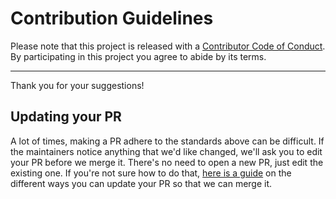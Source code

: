 # Contribution Guidelines

Please note that this project is released with a
[Contributor Code of Conduct](code-of-conduct.md). By participating in this
project you agree to abide by its terms.

---

<!--
Ensure your pull request adheres to the following guidelines:

TODO
-->

Thank you for your suggestions!

## Updating your PR

A lot of times, making a PR adhere to the standards above can be difficult.
If the maintainers notice anything that we'd like changed, we'll ask you to
edit your PR before we merge it. There's no need to open a new PR, just edit
the existing one. If you're not sure how to do that,
[here is a guide](https://github.com/RichardLitt/knowledge/blob/master/github/amending-a-commit-guide.md)
on the different ways you can update your PR so that we can merge it.
